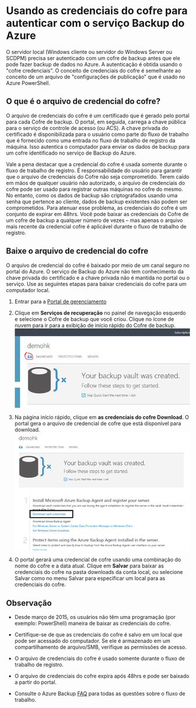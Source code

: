 <properties
	pageTitle="Baixar credenciais do cofre no Backup do Azure"
	description="Saiba como usar as credenciais do cofre para autenticar o computador com o Cofre de Backup e o serviço de Backup do Azure"
	services="backup"
	documentationCenter=""
	authors="prvijay"
	manager="shreeshd"
	editor=""/>

<tags
	ms.service="backup"
	ms.devlang="na"
	ms.topic="article"
	ms.tgt_pltfrm="na"
	ms.workload="storage-backup-recovery"
	ms.date="03/27/2015"
	ms.author="prvijay"/>

# Usando as credenciais do cofre para autenticar com o serviço Backup do Azure

O servidor local (Windows cliente ou servidor do Windows Server ou SCDPM) precisa ser autenticado com um cofre de backup antes que ele pode fazer backup de dados no Azure. A autenticação é obtida usando o "cofre credenciais". O conceito de credenciais do cofre é semelhante ao conceito de um arquivo de "configurações de publicação" que é usado no Azure PowerShell.

## O que é o arquivo de credencial do cofre?

O arquivo de credenciais do cofre é um certificado que é gerado pelo portal para cada Cofre de backup. O portal, em seguida, carrega a chave pública para o serviço de controle de acesso (ou ACS). A chave privada do certificado é disponibilizada para o usuário como parte do fluxo de trabalho que é fornecido como uma entrada no fluxo de trabalho de registro da máquina. Isso autentica o computador para enviar os dados de backup para um cofre identificado no serviço de Backup do Azure.

Vale a pena destacar que a credencial do cofre é usada somente durante o fluxo de trabalho de registro. É responsabilidade do usuário para garantir que o arquivo de credenciais do Cofre não seja comprometido. Terem caído em mãos de qualquer usuário não autorizado, o arquivo de credenciais do cofre pode ser usado para registrar outras máquinas no cofre do mesmo. No entanto, como os dados de backup são criptografados usando uma senha que pertence ao cliente, dados de backup existentes não podem ser comprometidos. Para atenuar esse problema, as credenciais do cofre é um conjunto de expirar em 48hrs. Você pode baixar as credenciais do Cofre de um cofre de backup a qualquer número de vezes – mas apenas o arquivo mais recente da credencial cofre é aplicável durante o fluxo de trabalho de registro.

## Baixe o arquivo de credencial do cofre

O arquivo de credencial do cofre é baixado por meio de um canal seguro no portal do Azure. O serviço de Backup do Azure não tem conhecimento da chave privada do certificado e a chave privada não é mantida no portal ou o serviço. Use as seguintes etapas para baixar credenciais do cofre para um computador local.

1.  Entrar para a [Portal de gerenciamento](https://manage.windowsazure.com/)
2.  Clique em **Serviços de recuperação** no painel de navegação esquerdo e selecione o Cofre de backup que você criou. Clique no ícone de nuvem para ir para a exibição de início rápido do Cofre de backup. <br/> ![Visão geral][1]

3.  Na página início rápido, clique em **as credenciais do cofre Download**. O portal gera o arquivo de credencial de cofre que está disponível para download. <br/> ![Baixar][2]

4.  O portal gerará uma credencial de cofre usando uma combinação do nome do cofre e a data atual. Clique em **Salvar** para baixar as credenciais do cofre na pasta downloads da conta local, ou selecione Salvar como no menu Salvar para especificar um local para as credenciais do cofre.

## Observação
+ Desde março de 2015, os usuários não têm uma programação (por exemplo: PowerShell) maneira de baixar as credenciais do cofre.

+ Certifique-se de que as credenciais do cofre é salvo em um local que pode ser acessado do computador. Se ele é armazenado em um compartilhamento de arquivo/SMB, verifique as permissões de acesso.

+ O arquivo de credenciais do cofre é usado somente durante o fluxo de trabalho de registro.

+ O arquivo de credenciais do cofre expira após 48hrs e pode ser baixado a partir do portal.

+ Consulte o Azure Backup [FAQ](backup-azure-backup-faq.md) para todas as questões sobre o fluxo de trabalho.


<!--Image references-->
[1]: ./media/backup-azure-backup-download-vc/quickview.png
[2]: ./media/backup-azure-backup-download-vc/downloadvc.png

<!---HONumber=GIT-SubDir-->